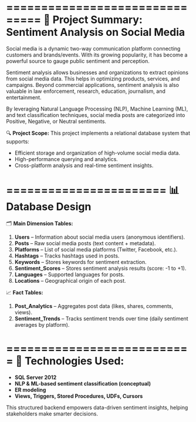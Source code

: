 ===============================
📘 Project Summary: Sentiment Analysis on Social Media
===============================

Social media is a dynamic two-way communication platform connecting customers and brands/events. 
With its growing popularity, it has become a powerful source to gauge public sentiment and perception.

Sentiment analysis allows businesses and organizations to extract opinions from social media data. 
This helps in optimizing products, services, and campaigns. Beyond commercial applications, sentiment 
analysis is also valuable in law enforcement, research, education, journalism, and entertainment.

By leveraging Natural Language Processing (NLP), Machine Learning (ML), and text classification techniques, 
social media posts are categorized into Positive, Negative, or Neutral sentiments.

🔍 **Project Scope:**
This project implements a relational database system that supports:
- Efficient storage and organization of high-volume social media data.
- High-performance querying and analytics.
- Cross-platform analysis and real-time sentiment insights.

=======================
📊 Database Design
=======================

🗂️ **Main Dimension Tables:**
1. **Users** – Information about social media users (anonymous identifiers).
2. **Posts** – Raw social media posts (text content + metadata).
3. **Platforms** – List of social media platforms (Twitter, Facebook, etc.).
4. **Hashtags** – Tracks hashtags used in posts.
5. **Keywords** – Stores keywords for sentiment extraction.
6. **Sentiment_Scores** – Stores sentiment analysis results (score: -1 to +1).
7. **Languages** – Supported languages for posts.
8. **Locations** – Geographical origin of each post.

📈 **Fact Tables:**
1. **Post_Analytics** – Aggregates post data (likes, shares, comments, views).
2. **Sentiment_Trends** – Tracks sentiment trends over time (daily sentiment averages by platform).

===========================
🧠 Technologies Used:
===========================
- **SQL Server 2012**
- **NLP & ML-based sentiment classification (conceptual)**
- **ER modeling**
- **Views, Triggers, Stored Procedures, UDFs, Cursors**

This structured backend empowers data-driven sentiment insights, helping stakeholders make smarter decisions.
